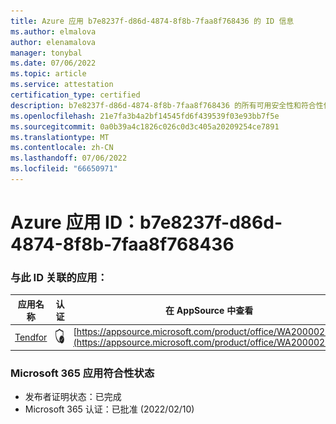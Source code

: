 ```yaml
---
title: Azure 应用 b7e8237f-d86d-4874-8f8b-7faa8f768436 的 ID 信息
ms.author: elmalova
author: elenamalova
manager: tonybal
ms.date: 07/06/2022
ms.topic: article
ms.service: attestation
certification_type: certified
description: b7e8237f-d86d-4874-8f8b-7faa8f768436 的所有可用安全性和符合性信息。
ms.openlocfilehash: 21e7fa3b4a2bf14545fd6f439539f03e93bb7f5e
ms.sourcegitcommit: 0a0b39a4c1826c026c0d3c405a20209254ce7891
ms.translationtype: MT
ms.contentlocale: zh-CN
ms.lasthandoff: 07/06/2022
ms.locfileid: "66650971"
---
```

# <a name="azure-app-id-b7e8237f-d86d-4874-8f8b-7faa8f768436"></a>Azure 应用 ID：b7e8237f-d86d-4874-8f8b-7faa8f768436


### <a name="apps-associated-with-this-id"></a>与此 ID 关联的应用：
| **应用名称** | **认证** | **在 AppSource 中查看** |
|--------------|---------------|-----------------------|
| [Tendfor](../forward/WA200002996.md) | <img alt="Certified application badge" src="../media/certified-badge.png" height="25" width="25" /> | [https://appsource.microsoft.com/product/office/WA200002996](https://appsource.microsoft.com/product/office/WA200002996) |

### <a name="microsoft-365-app-compliance-status"></a>Microsoft 365 应用符合性状态
- 发布者证明状态：已完成
- Microsoft 365 认证：已批准 (2022/02/10) 
